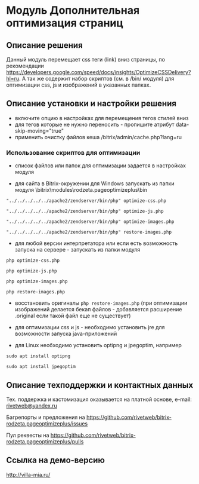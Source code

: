 ﻿
# Модуль Дополнительная оптимизация страниц

## Описание решения

Данный модуль перемещает css теги (link) вниз страницы, по рекомендации https://developers.google.com/speed/docs/insights/OptimizeCSSDelivery?hl=ru.
А так же содержит набор скриптов (см. в /bin/ модуля) для оптимизации css, js и изображений в указанных папках.

## Описание установки и настройки решения

- включите опцию в настройках для перемещения тегов стилей вниз
- для тегов которые не нужно переносить - пропишите атрибут data-skip-moving="true"
- применить очистку файлов кеша /bitrix/admin/cache.php?lang=ru

### Использование скриптов для оптимизации

- список файлов или папок для оптимизации задается в настройках модуля

- для сайта в Bitrix-окружении для Windows запускать из папки модуля \bitrix\modules\rodzeta.pageoptimizeplus\bin

`"../../../../../apache2/zendserver/bin/php" optimize-css.php`

`"../../../../../apache2/zendserver/bin/php" optimize-js.php`

`"../../../../../apache2/zendserver/bin/php" optimize-images.php`

`"../../../../../apache2/zendserver/bin/php" restore-images.php`

- для любой версии интерпретатора или если есть возможность запуска на сервере - запускать из папки модуля

`php optimize-css.php`

`php optimize-js.php`

`php optimize-images.php`

`php restore-images.php`

- восстановить оригиналы `php restore-images.php` (при оптимизации изображений делается бекап файлов - добавляется расширение .original если такой файл еще не существует)

- для оптимизации css и js - необходимо установить jre для возможности запуска java-приложений

- для Linux необходимо установить optipng и jpegoptim, например

`sudo apt install optipng`

`sudo apt install jpegoptim`

## Описание техподдержки и контактных данных

Тех. поддержка и кастомизация оказывается на платной основе, e-mail: rivetweb@yandex.ru

Багрепорты и предложения на https://github.com/rivetweb/bitrix-rodzeta.pageoptimizeplus/issues

Пул реквесты на https://github.com/rivetweb/bitrix-rodzeta.pageoptimizeplus/pulls

## Ссылка на демо-версию

http://villa-mia.ru/
